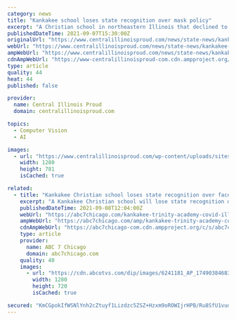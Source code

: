 ```yaml
---
category: news
title: "Kankakee school loses state recognition over mask policy"
excerpt: "A Christian school in northeastern Illinois that declined to enforce a mask mandate has lost state recognition but will seek accreditation in other ways, a newspaper"
publishedDateTime: 2021-09-07T15:30:00Z
originalUrl: "https://www.centralillinoisproud.com/news/state-news/kankakee-school-loses-state-recognition-over-mask-policy/"
webUrl: "https://www.centralillinoisproud.com/news/state-news/kankakee-school-loses-state-recognition-over-mask-policy/"
ampWebUrl: "https://www.centralillinoisproud.com/news/state-news/kankakee-school-loses-state-recognition-over-mask-policy/amp/"
cdnAmpWebUrl: "https://www-centralillinoisproud-com.cdn.ampproject.org/c/s/www.centralillinoisproud.com/news/state-news/kankakee-school-loses-state-recognition-over-mask-policy/amp/"
type: article
quality: 44
heat: 44
published: false

provider:
  name: Central Illinois Proud
  domain: centralillinoisproud.com

topics:
  - Computer Vision
  - AI

images:
  - url: "https://www.centralillinoisproud.com/wp-content/uploads/sites/57/2021/09/Kankakee.jpg?w=1280"
    width: 1280
    height: 781
    isCached: true

related:
  - title: "Kankakee Christian school loses state recognition over face mask, COVID policy"
    excerpt: "A Kankakee Christian school will lose state recognition due to its decision not to enforce the Illinois mask mandate."
    publishedDateTime: 2021-09-08T12:04:00Z
    webUrl: "https://abc7chicago.com/kankakee-trinity-academy-covid-illinois-high-school-association-face-mask/11008132/"
    ampWebUrl: "https://abc7chicago.com/amp/kankakee-trinity-academy-covid-illinois-high-school-association-face-mask/11008132/"
    cdnAmpWebUrl: "https://abc7chicago-com.cdn.ampproject.org/c/s/abc7chicago.com/amp/kankakee-trinity-academy-covid-illinois-high-school-association-face-mask/11008132/"
    type: article
    provider:
      name: ABC 7 Chicago
      domain: abc7chicago.com
    quality: 40
    images:
      - url: "https://cdn.abcotvs.com/dip/images/6241181_AP_174903846837.png"
        width: 1280
        height: 720
        isCached: true

secured: "KmCGpokIfWSNlYnh2cZtuyf1Lizdzc5ZSZ+Hzxm9oROWIjrHPB/Ru8SfU1vudYLcGQ4I313GKJPf7CksunLIZ4XqCCSHAa0OspZjKZd43RN0qFmndsQo9u9Lnb2EJurn1lQ3cP8jryQiHGCeIoZ2Q2qDzLDSWUj/eS8cvWDwMJFZp0UJUIawlrOPE4nqw662v7oMW2DSXK2npZINcxwMvI8BujeWN7BDaBamWmFjpIhhfbyvmUbBfUeqVsJYwtAZ2oYo3KjsUIrEKqL6tllXhqdDJqqIGV7J1BnpQPW4AH0qfO63PQTm6t8OjlGtBOY8usPXqlc3Z6tdswGn4BHZgN+gjf03OrQqpi+JbGBVpSU=;9+tQFURxbhx3x5Vf811HDw=="
---
```


